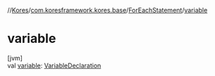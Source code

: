 //[Kores](../../../index.md)/[com.koresframework.kores.base](../index.md)/[ForEachStatement](index.md)/[variable](variable.md)

# variable

[jvm]\
val [variable](variable.md): [VariableDeclaration](../-variable-declaration/index.md)

